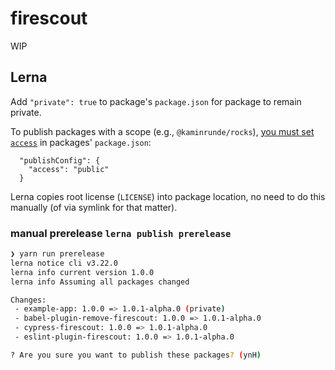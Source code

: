 # firescout
WIP

## Lerna

Add `"private": true` to package's `package.json` for package to remain private.

To publish packages with a scope (e.g., `@kaminrunde/rocks`), [you must set `access`](https://github.com/lerna/lerna/tree/master/commands/publish#per-package-configuration) in packages' `package.json`: 

```
  "publishConfig": {
    "access": "public"
  }
```

Lerna copies root license (`LICENSE`) into package location, no need to do this manually (of via symlink for that matter).

### manual prerelease `lerna publish prerelease`

```bash
❯ yarn run prerelease
lerna notice cli v3.22.0
lerna info current version 1.0.0
lerna info Assuming all packages changed

Changes:
 - example-app: 1.0.0 => 1.0.1-alpha.0 (private)
 - babel-plugin-remove-firescout: 1.0.0 => 1.0.1-alpha.0
 - cypress-firescout: 1.0.0 => 1.0.1-alpha.0
 - eslint-plugin-firescout: 1.0.0 => 1.0.1-alpha.0

? Are you sure you want to publish these packages? (ynH)
```